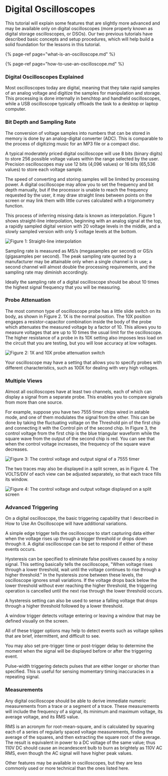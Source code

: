 # Digital Oscilloscopes

This tutorial will explain some features that are slightly more advanced and may be available only on digital oscilloscopes \(more properly known as digital storage oscilloscopes, or DSOs\). Our two previous tutorials have described basic concepts and setup procedures, which will help build a solid foundation for the lessons in this tutorial.

{% page-ref page="what-is-an-oscilloscope.md" %}

{% page-ref page="how-to-use-an-oscilloscope.md" %}

### Digital Oscilloscopes Explained

Most oscilloscopes today are digital, meaning that they take rapid samples of an analog voltage and digitize the samples for manipulation and storage. This processing is done internally in benchtop and handheld oscilloscopes, while a USB oscilloscope typically offloads the task to a desktop or laptop computer.

### Bit Depth and Sampling Rate

The conversion of voltage samples into numbers that can be stored in memory is done by an analog-digital converter \(ADC\). This is comparable to the process of digitizing music for an MP3 file or a compact disc.

A typical moderately priced digital oscilloscope will use 8 bits \(binary digits\) to store 256 possible voltage values within the range selected by the user. Precision oscilloscopes may use 12 bits \(4,096 values\) or 16 bits \(65,536 values\) to store each voltage sample.

The speed of converting and storing samples will be limited by processing power. A digital oscilloscope may allow you to set the frequency and bit depth manually, but if the processor is unable to reach the frequency requested by the user, it may draw straight lines between points on the screen or may link them with little curves calculated with a trigonometry function.

This process of inferring missing data is known as interpolation. Figure 1 shows straight-line interpolation, beginning with an analog signal at the top, a rapidly sampled digital version with 20 voltage levels in the middle, and a slowly sampled version with only 5 voltage levels at the bottom.

![Figure 1: Straight-line interpolation](../.gitbook/assets/figure-1.png)

Sampling rate is measured as MS/s \(megasamples per second\) or GS/s \(gigasamples per second\). The peak sampling rate quoted by a manufacturer may be attainable only when a single channel is in use; a second channel will almost double the processing requirements, and the sampling rate may diminish accordingly.

Ideally the sampling rate of a digital oscilloscope should be about 10 times the highest signal frequency that you will be measuring.

### Probe Attenuation

The most common type of oscilloscope probe has a little slide switch on its body, as shown in Figure 2. 1X is the normal position. The 10X position engages a resistor-capacitor combination inside the body of the probe which attenuates the measured voltage by a factor of 10. This allows you to measure voltages that are up to 10 times the usual limit for the oscilloscope. The higher resistance of a probe in its 10X setting also imposes less load on the circuit that you are testing, but you will lose accuracy at low voltages.

![Figure 2: 1X and 10X probe attenuation switch](../.gitbook/assets/figure-2%20%281%29.jpg)

Your oscilloscope may have a setting that allows you to specify probes with different characteristics, such as 100X for dealing with very high voltages.

### Multiple Views

Almost all oscilloscopes have at least two channels, each of which can display a signal from a separate probe. This enables you to compare signals from more than one source.

For example, suppose you have two 7555 timer chips wired in astable mode, and one of them modulates the signal from the other. This can be done by taking the fluctuating voltage on the Threshold pin of the first chip and connecting it with the Control pin of the second chip. In Figure 3, the control voltage from the first chip is the blue triangular waveform while the square wave from the output of the second chip is red. You can see that when the control voltage increases, the frequency of the square wave decreases.

![Figure 3: The control voltage and output signal of a 7555 timer](../.gitbook/assets/figure-3.png)

The two traces may also be displayed in a split screen, as in Figure 4. The VOLTS/DIV of each view can be adjusted separately, so that each trace fills its window.

![Figure 4: The control voltage and output voltage displayed on a split screen](../.gitbook/assets/figure-4.png)

### Advanced Triggering

On a digital oscilloscope, the basic triggering capability that I described in How to Use An Oscilloscope will have additional variations.

A simple edge trigger tells the oscilloscope to start capturing data either when the voltage rises up through a trigger threshold or drops down through it. A digital oscilloscope can be set to respond if either of these events occurs.

Hysteresis can be specified to eliminate false positives caused by a noisy signal. This setting basically tells the oscilloscope, "When voltage rises through a lower threshold, wait until the voltage continues to rise through a higher threshold." In the hysteresis zone between these levels, the oscilloscope ignores small variations. If the voltage drops back below the lower threshold without ever reaching the higher threshold, the triggering operation is cancelled until the next rise through the lower threshold occurs.

A hysteresis setting can also be used to sense a falling voltage that drops through a higher threshold followed by a lower threshold.

A window trigger detects voltage entering or leaving a window that may be defined visually on the screen.

All of these trigger options may help to detect events such as voltage spikes that are brief, intermittent, and difficult to see.

You may also set pre-trigger time or post-trigger delay to determine the moment when the signal will be displayed before or after the triggering event.

Pulse-width triggering detects pulses that are either longer or shorter than specified. This is useful for sensing momentary timing inaccuracies in a repeating signal.

### Measurements

Any digital oscilloscope should be able to derive immediate numeric measurements from a trace or a segment of a trace. These measurements will include the frequency of a signal, its minimum and maximum voltage, its average voltage, and its RMS value.

RMS is an acronym for root-mean-square, and is calculated by squaring each of a series of regularly spaced voltage measurements, finding the average of the squares, and then extracting the square root of the average. The result is equivalent in power to a DC voltage of the same value; thus 110V DC should cause an incandescent bulb to burn as brightely as 110V AC RMS, even though the AC signal will have higher peak values.

Other features may be available in oscilloscopes, but they are less commonly used or more technical than the ones listed here.

